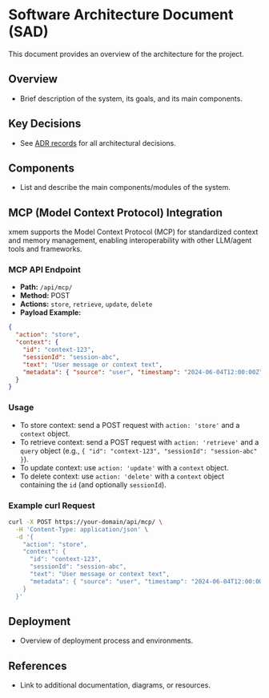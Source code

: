# Software Architecture Document (SAD)

This document provides an overview of the architecture for the project.

## Overview

- Brief description of the system, its goals, and its main components.

## Key Decisions

- See [ADR records](./adr/) for all architectural decisions.

## Components

- List and describe the main components/modules of the system.

## MCP (Model Context Protocol) Integration

xmem supports the Model Context Protocol (MCP) for standardized context and memory management, enabling interoperability with other LLM/agent tools and frameworks.

### MCP API Endpoint

- **Path:** `/api/mcp/`
- **Method:** POST
- **Actions:** `store`, `retrieve`, `update`, `delete`
- **Payload Example:**

```json
{
  "action": "store",
  "context": {
    "id": "context-123",
    "sessionId": "session-abc",
    "text": "User message or context text",
    "metadata": { "source": "user", "timestamp": "2024-06-04T12:00:00Z" }
  }
}
```

### Usage

- To store context: send a POST request with `action: 'store'` and a `context` object.
- To retrieve context: send a POST request with `action: 'retrieve'` and a `query` object (e.g., `{ "id": "context-123", "sessionId": "session-abc" }`).
- To update context: use `action: 'update'` with a `context` object.
- To delete context: use `action: 'delete'` with a `context` object containing the `id` (and optionally `sessionId`).

### Example curl Request

```sh
curl -X POST https://your-domain/api/mcp/ \
  -H 'Content-Type: application/json' \
  -d '{
    "action": "store",
    "context": {
      "id": "context-123",
      "sessionId": "session-abc",
      "text": "User message or context text",
      "metadata": { "source": "user", "timestamp": "2024-06-04T12:00:00Z" }
    }
  }'
```

## Deployment

- Overview of deployment process and environments.

## References

- Link to additional documentation, diagrams, or resources.
